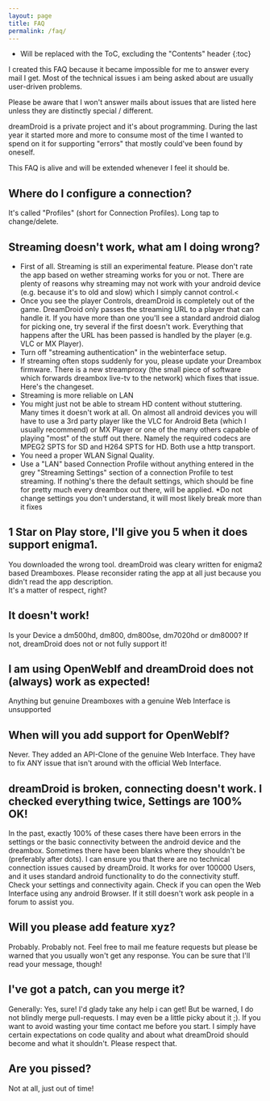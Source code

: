 ```yaml
---
layout: page
title: FAQ
permalink: /faq/
---
```


* Will be replaced with the ToC, excluding the "Contents" header
{:toc}

I created this FAQ because it became impossible for me to answer every mail I get. Most of the technical issues i am being asked about are usually user-driven problems.

Please be aware that I won't answer mails about issues that are listed here unless they are distinctly special / different.

dreamDroid is a private project and it's about programming. During the last year it started more and more to consume most of the time I wanted to spend on it for supporting "errors" that mostly could've been found by oneself.

This FAQ is alive and will be extended whenever I feel it should be.


## Where do I configure a connection?
It's called "Profiles" (short for Connection Profiles). Long tap to change/delete.

## Streaming doesn't work, what am I doing wrong?
* First of all. Streaming is still an experimental feature. Please  don't rate the app based on wether streaming works for you or not. There are plenty of reasons why streaming may not work with your android device (e.g. because it's to old and slow) which I simply cannot control.<
* Once you see the player Controls, dreamDroid is completely out of the game. DreamDroid only passes the streaming URL to a player that can handle it. If you have more than one you'll see a standard android dialog for picking one, try several if the first doesn't work. Everything that happens after the URL has been passed is handled by the player (e.g. VLC or MX Player).
* Turn off "streaming authentication" in the webinterface setup.
* If streaming often stops suddenly for you, please update your Dreambox firmware. There is a new streamproxy (the small piece of software which forwards dreambox live-tv to the network) which fixes that issue. Here's the changeset.
* Streaming is more reliable on LAN
* You might just not be able to stream HD content without stuttering. Many times it doesn't work at all.
On almost all android devices you will have to use a 3rd party player like the VLC for Android Beta (which I usually recommend) or MX Player or one of the many others capable of playing "most" of the stuff out there. Namely the required codecs are MPEG2 SPTS for SD and H264 SPTS for HD. Both use a http transport.
* You need a proper WLAN Signal Quality.
* Use a "LAN" based Connection Profile without anything entered in the grey "Streaming Settings" section of a connection Profile to test streaming. If nothing's there the default settings, which should be fine for pretty much every dreambox out there, will be applied.
*Do not change settings you don't understand, it will most likely break more than it fixes

## 1 Star on Play store, I'll give you 5 when it does support enigma1.
You downloaded the wrong tool. dreamDroid was cleary written for enigma2 based Dreamboxes.
Please reconsider rating the app at all just because you didn't read the app description. <br>
It's a matter of respect, right?

## It doesn't work!
Is your Device a dm500hd, dm800, dm800se, dm7020hd or dm8000? If not, dreamDroid does not or not fully support it!

## I am using OpenWebIf and dreamDroid does not (always) work as expected!
Anything but genuine Dreamboxes with a genuine Web Interface is unsupported

## When will you add support for OpenWebIf?
Never. They added an API-Clone of the genuine Web Interface. They have to fix ANY issue that isn't around with the official Web Interface.

## dreamDroid is broken, connecting doesn't work. I checked everything twice, Settings are 100% OK!
In the past, exactly 100% of these cases there have been errors in the settings or the basic connectivity between the android device and the dreambox. Sometimes there have been blanks where they shouldn't be (preferably after dots).
I can ensure you that there are no technical connection issues caused by dreamDroid.
It works for over 100000 Users, and it uses standard android functionality to do the connectivity stuff. Check your settings and connectivity again. Check if you can open the Web Interface using any android Browser. If it still doesn't work ask people in a forum to assist you.

## Will you please add feature xyz?
Probably. Probably not. Feel free to mail me feature requests but please be warned that you usually won't get any response. You can be sure that I'll read your message, though!

## I've got a patch, can you merge it?
Generally: Yes, sure! I'd glady take any help i can get!
But be warned, I do not blindly merge pull-requests. I may even be a little picky about it ;). If you want to avoid wasting your time contact me before you start.
I simply have certain expectations on code quality and about what dreamDroid should become and what it shouldn't. Please respect that.

## Are you pissed?
Not at all, just out of time!

